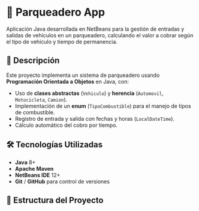 # 🚗 Parqueadero App

Aplicación Java desarrollada en NetBeans para la gestión de entradas y salidas de vehículos en un parqueadero, calculando el valor a cobrar según el tipo de vehículo y tiempo de permanencia.

## 📌 Descripción

Este proyecto implementa un sistema de parqueadero usando **Programación Orientada a Objetos** en Java, con:
- Uso de **clases abstractas** (`Vehiculo`) y **herencia** (`Automovil`, `Motocicleta`, `Camion`).
- Implementación de un **enum** (`TipoCombustible`) para el manejo de tipos de combustible.
- Registro de entrada y salida con fechas y horas (`LocalDateTime`).
- Cálculo automático del cobro por tiempo.

## 🛠 Tecnologías Utilizadas

- **Java** 8+
- **Apache Maven**
- **NetBeans IDE** 12+
- **Git** / **GitHub** para control de versiones

## 📂 Estructura del Proyecto


